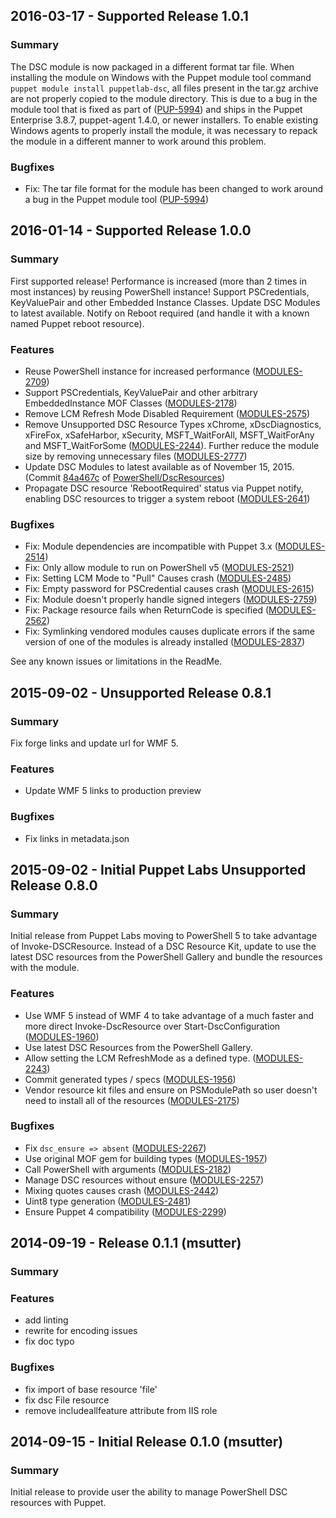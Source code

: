 ## 2016-03-17 - Supported Release 1.0.1
### Summary

The DSC module is now packaged in a different format tar file.  When installing the module on Windows with the Puppet module tool command `puppet module install puppetlab-dsc`, all files present in the tar.gz archive are not properly copied to the module directory. This is due to a bug in the module tool that is fixed as part of ([PUP-5994](https://tickets.puppetlabs.com/browse/PUP-5994)) and ships in the Puppet Enterprise 3.8.7, puppet-agent 1.4.0, or newer installers.  To enable existing Windows agents to properly install the module, it was necessary to repack the module in a different manner to work around this problem.

### Bugfixes

- Fix: The tar file format for the module has been changed to work around a bug in the Puppet module tool ([PUP-5994](https://tickets.puppetlabs.com/browse/PUP-5994))

## 2016-01-14 - Supported Release 1.0.0
### Summary

First supported release! Performance is increased (more than 2 times in most instances) by reusing PowerShell instance! Support PSCredentials, KeyValuePair and other Embedded Instance Classes. Update DSC Modules to latest available. Notify on Reboot required (and handle it with a known named Puppet reboot resource).

### Features

- Reuse PowerShell instance for increased performance ([MODULES-2709](https://tickets.puppetlabs.com/browse/MODULES-2709))
- Support PSCredentials, KeyValuePair and other arbitrary EmbeddedInstance MOF Classes ([MODULES-2178](https://tickets.puppetlabs.com/browse/MODULES-2178))
- Remove LCM Refresh Mode Disabled Requirement ([MODULES-2575](https://tickets.puppetlabs.com/browse/MODULES-2575))
- Remove Unsupported DSC Resource Types xChrome, xDscDiagnostics, xFireFox, xSafeHarbor, xSecurity, MSFT_WaitForAll, MSFT_WaitForAny and MSFT_WaitForSome ([MODULES-2244](https://tickets.puppetlabs.com/browse/MODULES-2244)).  Further reduce the module size by removing unnecessary files ([MODULES-2777](https://tickets.puppetlabs.com/browse/MODULES-2777))
- Update DSC Modules to latest available as of November 15, 2015. (Commit [84a467c](https://github.com/PowerShell/DscResources/tree/84a467c30379a57202bed721d259a517a138290c) of [PowerShell/DscResources](https://github.com/PowerShell/DscResources/))
- Propagate DSC resource 'RebootRequired' status via Puppet notify, enabling DSC resources to trigger a system reboot ([MODULES-2641](https://tickets.puppetlabs.com/browse/MODULES-2641))

### Bugfixes

- Fix: Module dependencies are incompatible with Puppet 3.x ([MODULES-2514](https://tickets.puppetlabs.com/browse/MODULES-2514))
- Fix: Only allow module to run on PowerShell v5 ([MODULES-2521](https://tickets.puppetlabs.com/browse/MODULES-2521))
- Fix: Setting LCM Mode to "Pull" Causes crash ([MODULES-2485](https://tickets.puppetlabs.com/browse/MODULES-2485))
- Fix: Empty password for PSCredential causes crash ([MODULES-2615](https://tickets.puppetlabs.com/browse/MODULES-2615))
- Fix: Module doesn't properly handle signed integers ([MODULES-2759](https://tickets.puppetlabs.com/browse/MODULES-2759))
- Fix: Package resource fails when ReturnCode is specified ([MODULES-2562](https://tickets.puppetlabs.com/browse/MODULES-2562))
- Fix: Symlinking vendored modules causes duplicate errors if the same version of one of the modules is already installed ([MODULES-2837](https://tickets.puppetlabs.com/browse/MODULES-2837))

See any known issues or limitations in the ReadMe.

## 2015-09-02 - Unsupported Release 0.8.1

### Summary

Fix forge links and update url for WMF 5.

### Features

- Update WMF 5 links to production preview

### Bugfixes

- Fix links in metadata.json

## 2015-09-02 - Initial Puppet Labs Unsupported Release 0.8.0

### Summary

Initial release from Puppet Labs moving to PowerShell 5 to take advantage of Invoke-DSCResource. Instead of a DSC Resource Kit, update to use the latest DSC resources from the PowerShell Gallery and bundle the resources with the module.

### Features

- Use WMF 5 instead of WMF 4 to take advantage of a much faster and more direct Invoke-DscResource over Start-DscConfiguration ([MODULES-1960](https://tickets.puppetlabs.com/browse/MODULES-1960))
- Use latest DSC Resources from the PowerShell Gallery.
- Allow setting the LCM RefreshMode as a defined type. ([MODULES-2243](https://tickets.puppetlabs.com/browse/MODULES-2243))
- Commit generated types / specs ([MODULES-1956](https://tickets.puppetlabs.com/browse/MODULES-1956))
- Vendor resource kit files and ensure on PSModulePath so user doesn't need to install all of the resources ([MODULES-2175](https://tickets.puppetlabs.com/browse/MODULES-2175))

### Bugfixes

- Fix `dsc_ensure => absent` ([MODULES-2267](https://tickets.puppetlabs.com/browse/MODULES-2267))
- Use original MOF gem for building types ([MODULES-1957](https://tickets.puppetlabs.com/browse/MODULES-1957))
- Call PowerShell with arguments ([MODULES-2182](https://tickets.puppetlabs.com/browse/MODULES-2182))
- Manage DSC resources without ensure ([MODULES-2257](https://tickets.puppetlabs.com/browse/MODULES-2257))
- Mixing quotes causes crash ([MODULES-2442](https://tickets.puppetlabs.com/browse/MODULES-2242))
- Uint8 type generation ([MODULES-2481](https://tickets.puppetlabs.com/browse/MODULES-2481))
- Ensure Puppet 4 compatibility ([MODULES-2299](https://tickets.puppetlabs.com/browse/MODULES-2299))

## 2014-09-19 - Release 0.1.1 (msutter)
### Summary

### Features

- add linting
- rewrite for encoding issues
- fix doc typo

### Bugfixes

- fix import of base resource 'file'
- fix dsc File resource
- remove includeallfeature attribute from IIS role

## 2014-09-15 - Initial Release 0.1.0 (msutter)
### Summary

Initial release to provide user the ability to manage PowerShell DSC resources with Puppet.
